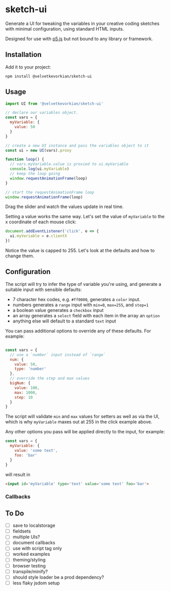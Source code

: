 # sketch-ui

Generate a UI for tweaking the variables in your creative coding sketches with minimal configuration, using standard HTML inputs.

Designed for use with [p5.js](https://p5js.org/) but not bound to any library or framework.

## Installation
Add it to your project:
```shell
npm install @velvetkevorkian/sketch-ui
```

## Usage

```javascript
import UI from '@velvetkevorkian/sketch-ui'

// declare our variables object.
const vars = {
  myVariable: {
    value: 50
  }
}

// create a new UI instance and pass the variables object to it
const ui = new UI(vars).proxy

function loop() {
  // vars.myVariable.value is proxied to ui.myVariable
  console.log(ui.myVariable)
  // keep the loop going
  window.requestAnimationFrame(loop)
}

// start the requestAnimationFrame loop
window.requestAnimationFrame(loop)
```

Drag the slider and watch the values update in real time.

Setting a value works the same way. Let's set the value of `myVariable` to the x coordinate of each mouse click:

```javascript
document.addEventListener('click', e => {
  ui.myVariable = e.clientX
})
```

Notice the value is capped to 255. Let's look at the defaults and how to change them.

## Configuration
The script will try to infer the type of variable you're using, and generate a suitable input with sensible defaults:
- 7 character hex codes, e.g. `#ff0000`, generates a `color` input.
- numbers generates a `range` input with `min=0`, `max=255`, and `step=1`
- a boolean value generates a `checkbox` input
- an array generates a `select` field with each item in the array an `option`
- anything else will default to a standard `text` input

You can pass additional options to override any of these defaults. For example:
```javascript

const vars = {
  // use a `number` input instead of `range`
  num: {
    value: 50,
    type: 'number'
  },
  // override the step and max values
  bigNum: {
    value: 100,
    max: 1000,
    step: 10
  }
}
```
The script will validate `min` and `max` values for setters as well as via the UI, which is why `myVariable` maxes out at 255 in the click example above.

Any other options you pass will be applied directly to the input, for example:
```javascript
const vars = {
  myVariable: {
    value: 'some text',
    foo: 'bar'
  }
}
```
will result in
```html
<input id='myVariable' type='text' value='some text' foo='bar'>
```

### Callbacks

## To Do
- [ ] save to localstorage
- [ ] fieldsets
- [ ] multiple UIs?
- [ ] document callbacks
- [ ] use with script tag only
- [ ] worked examples
- [ ] theming/styling
- [ ] browser testing
- [ ] transpile/minify?
- [ ] should style loader be a prod dependency?
- [ ] less flaky jsdom setup
